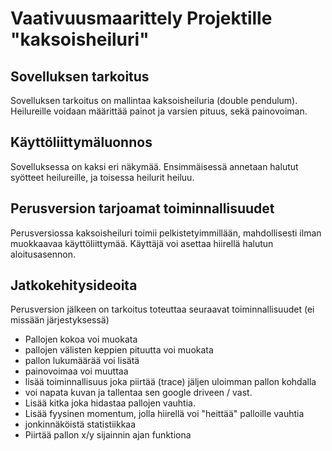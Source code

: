 # Vaativuusmaarittely Projektille "kaksoisheiluri" 

## Sovelluksen tarkoitus
Sovelluksen tarkoitus on mallintaa kaksoisheiluria (double pendulum). Heilureille voidaan määrittää painot ja varsien pituus, sekä painovoiman. 

## Käyttöliittymäluonnos
Sovelluksessa on kaksi eri näkymää. Ensimmäisessä annetaan halutut syötteet heilureille, ja toisessa heilurit heiluu.

## Perusversion tarjoamat toiminnallisuudet
Perusversiossa kaksoisheiluri toimii pelkistetyimmillään, mahdollisesti ilman muokkaavaa käyttöliittymää. Käyttäjä voi asettaa hiirellä halutun aloitusasennon.

## Jatkokehitysideoita
Perusversion jälkeen on tarkoitus toteuttaa seuraavat toiminnallisuudet (ei missään järjestyksessä)

* Pallojen kokoa voi muokata
* pallojen välisten keppien pituutta voi muokata
* pallon lukumäärää voi lisätä
* painovoimaa voi muuttaa
* lisää toiminnallisuus joka piirtää (trace) jäljen uloimman pallon kohdalla
* voi napata kuvan ja tallentaa sen google driveen / vast.
* Lisää kitka joka hidastaa pallojen vauhtia.
* Lisää fyysinen momentum, jolla hiirellä voi "heittää" palloille vauhtia
* jonkinnäköistä statistiikkaa
* Piirtää pallon x/y sijainnin ajan funktiona

